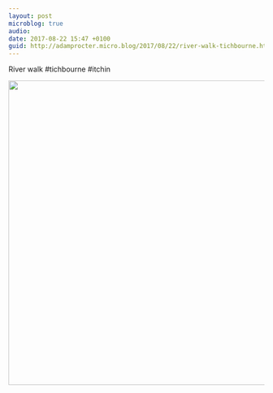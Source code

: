 ```yaml
---
layout: post
microblog: true
audio: 
date: 2017-08-22 15:47 +0100
guid: http://adamprocter.micro.blog/2017/08/22/river-walk-tichbourne.html
---
```

River walk #tichbourne #itchin

<img src="http://discursive.adamprocter.co.uk/uploads/2017/dc21a26769.jpg" width="600" height="600" />
